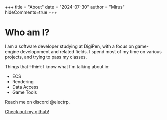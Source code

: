 +++
title = "About"
date = "2024-07-30"
author = "Mirus"
hideComments=true
+++

# Who am I?

I am a software developer studying at DigiPen, with a focus on game-engine developoment and related fields. I spend most of my time on various projects, and trying to pass my classes. 

Things that ~~I think~~ I know what I'm talking about in:
- ECS
- Rendering
- Data Access
- Game Tools
    
Reach me on discord @electrp.

[Check out my github!](https://github.com/electrp)